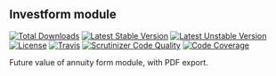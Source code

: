 Investform module
--

[![Total Downloads](https://poser.pugx.org/webcms2/investform-module/downloads.png)](https://packagist.org/packages/webcms2/investform-module)
[![Latest Stable Version](https://poser.pugx.org/webcms2/investform-module/v/stable.png)](https://github.com/webcms2/investform-module/releases)
[![Latest Unstable Version](https://poser.pugx.org/webcms2/investform-module/v/unstable.png)](https://packagist.org/packages/webcms2/investform-module)
[![License](https://poser.pugx.org/webcms2/investform-module/license.png)](https://packagist.org/packages/webcms2/investform-module)
[![Travis](https://travis-ci.org/ufik/investform-module.png)](https://travis-ci.org/ufik/investform-module.png)
[![Scrutinizer Code Quality](https://scrutinizer-ci.com/g/ufik/investform-module/badges/quality-score.png?b=master)](https://scrutinizer-ci.com/g/ufik/investform-module/?branch=master)
[![Code Coverage](https://scrutinizer-ci.com/g/ufik/investform-module/badges/coverage.png?b=master)](https://scrutinizer-ci.com/g/ufik/investform-module/?branch=master)

Future value of annuity form module, with PDF export.

